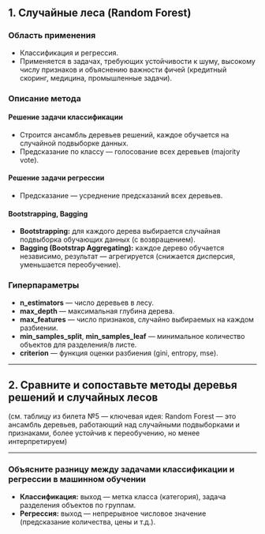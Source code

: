 ## 1. Случайные леса (Random Forest)

### Область применения
- Классификация и регрессия.
- Применяется в задачах, требующих устойчивости к шуму, высокому числу признаков и объяснению важности фичей (кредитный скоринг, медицина, промышленные задачи).

### Описание метода

#### Решение задачи классификации
- Строится ансамбль деревьев решений, каждое обучается на случайной подвыборке данных.
- Предсказание по классу — голосование всех деревьев (majority vote).

#### Решение задачи регрессии
- Предсказание — усреднение предсказаний всех деревьев.

#### Bootstrapping, Bagging
- **Bootstrapping:** для каждого дерева выбирается случайная подвыборка обучающих данных (с возвращением).
- **Bagging (Bootstrap Aggregating):** каждое дерево обучается независимо, результат — агрегируется (снижается дисперсия, уменьшается переобучение).

### Гиперпараметры
- **n_estimators** — число деревьев в лесу.
- **max_depth** — максимальная глубина дерева.
- **max_features** — число признаков, случайно выбираемых на каждом разбиении.
- **min_samples_split**, **min_samples_leaf** — минимальное количество объектов для разделения/в листе.
- **criterion** — функция оценки разбиения (gini, entropy, mse).

---

## 2. Сравните и сопоставьте методы деревья решений и случайных лесов

(см. таблицу из билета №5 — ключевая идея: Random Forest — это ансамбль деревьев, работающий над случайными подвыборками и признаками, более устойчив к переобучению, но менее интерпретируем)

---

### Объясните разницу между задачами классификации и регрессии в машинном обучении

- **Классификация:** выход — метка класса (категория), задача разделения объектов по группам.
- **Регрессия:** выход — непрерывное числовое значение (предсказание количества, цены и т.д.).


